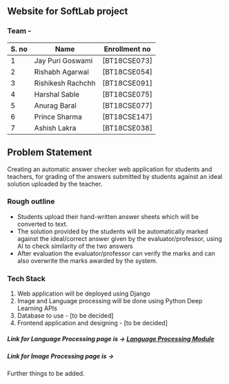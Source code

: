 ## Website for SoftLab project 
### Team - 

| S. no | Name | Enrollment no   |
| ----- | ---- | --------------- |
| 1 | Jay Puri Goswami  | [BT18CSE073]  |
| 2 | Rishabh Agarwal   | [BT18CSE054]  |
| 3 | Rishikesh Rachchh | [BT18CSE091]  |
| 4 | Harshal Sable     | [BT18CSE075]  |
| 5 | Anurag Baral      | [BT18CSE077]  |
| 6 | Prince Sharma     | [BT18CSE147]  |
| 7 | Ashish Lakra      | [BT18CSE038]  |


## Problem Statement 
Creating an automatic answer checker web application for students and teachers, for grading of the answers submitted by students against an ideal solution uploaded by the teacher. 

### Rough outline  
- Students upload their hand-written answer sheets which will be converted to text.
- The solution provided by the students will be automatically marked against the ideal/correct answer given by the evaluator/professor, using AI to check similarity of the two answers 
- After evaluation the evaluator/professor can verify the marks and can also overwrite the marks awarded by the system.  
  
### Tech Stack  
1. Web application will be deployed using Django  
2. Image and Language processing will be done using Python Deep Learning APIs  
3. Database to use - [to be decided]  
4. Frontend application and designing - [to be decided]  

##### Link for Language Processing page is ->  <a href = 'https://jay22519.github.io/Language_processing/'>Language Processing Module</a> 

##### Link for Image Processing page is -> 

Further things to be added.
<br>
